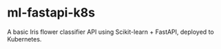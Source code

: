# ml-fastapi-k8s

A basic Iris flower classifier API using Scikit-learn + FastAPI, deployed to Kubernetes.